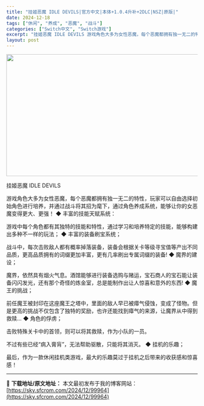 ```yaml
---
title: "挂姬恶魔 IDLE DEVILS|官方中文|本体+1.0.4升补+2DLC|NSZ|原版|"
date: 2024-12-18
tags: ["休闲", "养成", "恶魔", "战斗"]
categories: ["Switch中文", "Switch游戏"]
excerpt: "挂姬恶魔 IDLE DEVILS 游戏角色大多为女性恶魔，每个恶魔都拥有独一无二的特性，玩家可以自由选择初始角色进行培养，并通过战斗将其招为麾下，通过角色养成系统，能够让你的女恶魔变得更大、更强！ ◆ 丰富的技能天赋系统： 游戏中每个角色都有其独特的技能和特性，通过学习和培养特定的技能，能够构建出多&hellip;"
layout: post
---
```


<img class="aligncenter size-full wp-image-99961" src="https://sky.sfcrom.com/wp-content/uploads/2024/12/2024121804100414.webp" alt="" width="570" height="321" />

挂姬恶魔 IDLE DEVILS

游戏角色大多为女性恶魔，每个恶魔都拥有独一无二的特性，玩家可以自由选择初始角色进行培养，并通过战斗将其招为麾下，通过角色养成系统，能够让你的女恶魔变得更大、更强！
◆ 丰富的技能天赋系统：

游戏中每个角色都有其独特的技能和特性，通过学习和培养特定的技能，能够构建出多种不一样的玩法；
◆ 丰富的装备刷宝系统；

战斗中，每次击败敌人都有概率掉落装备，装备会根据关卡等级寻宝值等产出不同品质，更高品质拥有的词缀更加丰富，更有几率刷出专属词缀的装备!
◆ 魔界的建设；

魔界，依然具有烟火气息。酒馆能够进行装备选购与赌运，宝石商人的宝石能让装备闪闪发光，还有那个奇怪的炼金室，总是能制作出让人惊喜和意外的东西!
◆ 魔王的挑战；

前任魔王被封印在这座魔王之塔中，里面的敌人早已被瘴气侵蚀，变成了怪物。但是更高的挑战不仅包含了独特的奖励，也许还能找到瘴气的来源，让魔界从中得到救赎…
◆ 角色的俘虏；

击败特殊关卡中的首领，则可以将其救赎，作为小队的一员。

不过有些已经“病入膏肓”，无法帮助驱散，只能将其消灭。
◆ 挂机的乐趣；

最后，作为一款休闲挂机类游戏，最大的乐趣莫过于挂机之后带来的收获感和惊喜感！

---
📖 **下载地址/原文地址：** 本文最初发布于我的博客网站：[https://sky.sfcrom.com/2024/12/99964](https://sky.sfcrom.com/2024/12/99964)
